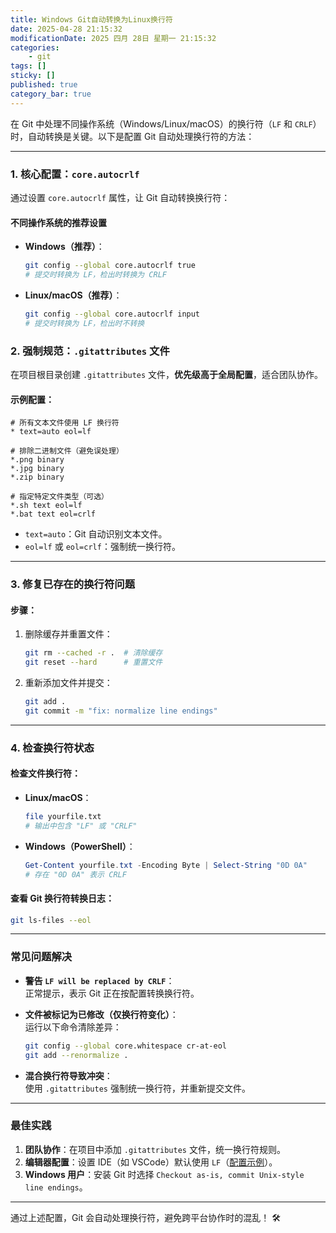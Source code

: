 ```yaml
---
title: Windows Git自动转换为Linux换行符
date: 2025-04-28 21:15:32
modificationDate: 2025 四月 28日 星期一 21:15:32
categories: 
	- git
tags: []
sticky: []
published: true
category_bar: true
---
```


在 Git 中处理不同操作系统（Windows/Linux/macOS）的换行符（`LF` 和 `CRLF`）时，自动转换是关键。以下是配置 Git 自动处理换行符的方法：

---

### **1. 核心配置：`core.autocrlf`**
通过设置 `core.autocrlf` 属性，让 Git 自动转换换行符：

#### **不同操作系统的推荐设置**
- **Windows（推荐）**：  
  ```bash
  git config --global core.autocrlf true
  # 提交时转换为 LF，检出时转换为 CRLF
  ```

- **Linux/macOS（推荐）**：  
  ```bash
  git config --global core.autocrlf input
  # 提交时转换为 LF，检出时不转换
  ```


### **2. 强制规范：`.gitattributes` 文件**
在项目根目录创建 `.gitattributes` 文件，**优先级高于全局配置**，适合团队协作。

#### **示例配置**：
```text
# 所有文本文件使用 LF 换行符
* text=auto eol=lf

# 排除二进制文件（避免误处理）
*.png binary
*.jpg binary
*.zip binary

# 指定特定文件类型（可选）
*.sh text eol=lf
*.bat text eol=crlf
```

- `text=auto`：Git 自动识别文本文件。
- `eol=lf` 或 `eol=crlf`：强制统一换行符。

---

### **3. 修复已存在的换行符问题**
#### **步骤：**
1. 删除缓存并重置文件：
   ```bash
   git rm --cached -r .  # 清除缓存
   git reset --hard      # 重置文件
   ```

2. 重新添加文件并提交：
   ```bash
   git add .
   git commit -m "fix: normalize line endings"
   ```

---

### **4. 检查换行符状态**
#### **检查文件换行符**：
- **Linux/macOS**：
  ```bash
  file yourfile.txt
  # 输出中包含 "LF" 或 "CRLF"
  ```

- **Windows（PowerShell）**：
  ```powershell
  Get-Content yourfile.txt -Encoding Byte | Select-String "0D 0A"
  # 存在 "0D 0A" 表示 CRLF
  ```

#### **查看 Git 换行符转换日志**：
```bash
git ls-files --eol
```

---

### **常见问题解决**
- **警告 `LF will be replaced by CRLF`**：  
  正常提示，表示 Git 正在按配置转换换行符。

- **文件被标记为已修改（仅换行符变化）**：  
  运行以下命令清除差异：
  ```bash
  git config --global core.whitespace cr-at-eol
  git add --renormalize .
  ```

- **混合换行符导致冲突**：  
  使用 `.gitattributes` 强制统一换行符，并重新提交文件。

---

### **最佳实践**
1. **团队协作**：在项目中添加 `.gitattributes` 文件，统一换行符规则。
2. **编辑器配置**：设置 IDE（如 VSCode）默认使用 `LF`（[配置示例](https://stackoverflow.com/a/44788470)）。
3. **Windows 用户**：安装 Git 时选择 `Checkout as-is, commit Unix-style line endings`。

---

通过上述配置，Git 会自动处理换行符，避免跨平台协作时的混乱！ 🛠️